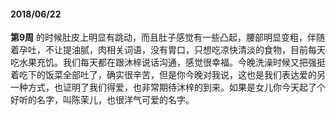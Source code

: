 
#### 2018/06/22
**第9周** 的时候肚皮上明显有跳动，而且肚子感觉有一些凸起，腰部明显变粗，伴随着孕吐，不让提油腻，肉相关词语，没有胃口，只想吃凉快清淡的食物，目前每天吃水果充饥。我们每天都在跟沐梓说话沟通，感觉很幸福。今晚洗澡时候又把强挺着吃下的饭菜全部吐了，确实很辛苦，但是你今晚对我说，这也是我们表达爱的另一种方式，也证明了我们得爱，也非常期待沐梓的到来。如果是女儿你今天起了个好听的名字，叫陈茉儿，也很洋气可爱的名字。